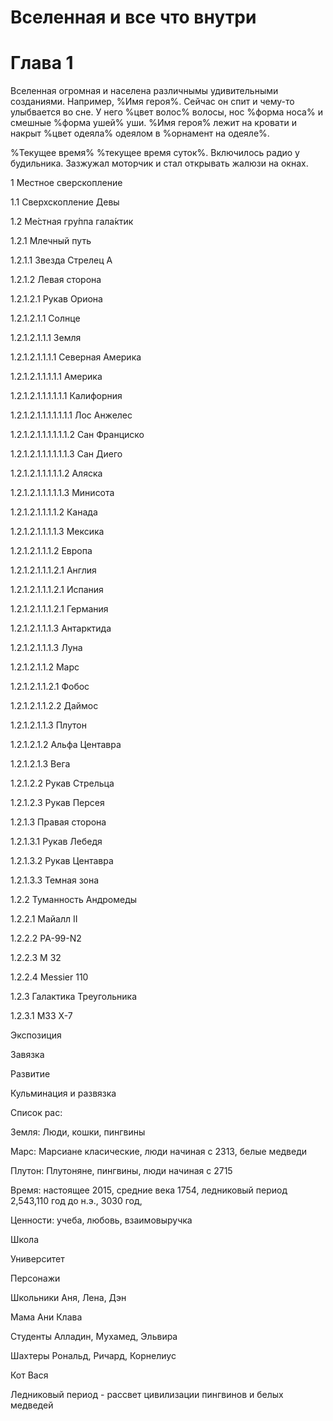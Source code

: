 # Вселенная и все что внутри

# Глава 1

Вселенная огромная и населена различнымы удивительными созданиями.
Например, %Имя героя%.
Сейчас он спит и чему-то улыбвается во сне.
У него %цвет волос% волосы, нос %форма носа% и смешные %форма ушей% уши.
%Имя героя% лежит на кровати и накрыт %цвет одеяла% одеялом в %орнамент на одеяле%.

%Текущее время% %текущее время суток%.
Включилось радио у будильника.
Зазжужал моторчик и стал открывать жалюзи на окнах.


1 Местное сверскопление

1.1 Сверхскопление Девы

1.2 Ме́стная гру́ппа гала́ктик

1.2.1 Млечный путь

1.2.1.1 Звезда Стрелец А

1.2.1.2 Левая сторона

1.2.1.2.1 Рукав Ориона

1.2.1.2.1.1 Солнце

1.2.1.2.1.1.1 Земля

1.2.1.2.1.1.1.1 Северная Америка

1.2.1.2.1.1.1.1.1 Америка

1.2.1.2.1.1.1.1.1.1 Калифорния

1.2.1.2.1.1.1.1.1.1.1 Лос Анжелес

1.2.1.2.1.1.1.1.1.1.2 Сан Франциско

1.2.1.2.1.1.1.1.1.1.3 Сан Диего

1.2.1.2.1.1.1.1.1.2 Аляска

1.2.1.2.1.1.1.1.1.3 Минисота

1.2.1.2.1.1.1.1.2 Канада

1.2.1.2.1.1.1.1.3 Мексика

1.2.1.2.1.1.1.2 Европа

1.2.1.2.1.1.1.2.1 Англия

1.2.1.2.1.1.1.2.1 Испания

1.2.1.2.1.1.1.2.1 Германия

1.2.1.2.1.1.1.3 Антарктида

1.2.1.2.1.1.1.3 Луна

1.2.1.2.1.1.2 Марс

1.2.1.2.1.1.2.1 Фобос

1.2.1.2.1.1.2.2 Даймос

1.2.1.2.1.1.3 Плутон

1.2.1.2.1.2 Альфа Центавра

1.2.1.2.1.3 Вега

1.2.1.2.2 Рукав Стрельца

1.2.1.2.3 Рукав Персея

1.2.1.3 Правая сторона

1.2.1.3.1 Рукав Лебедя

1.2.1.3.2 Рукав Центавра

1.2.1.3.3 Темная зона



1.2.2 Туманность Андромеды

1.2.2.1 Майалл II

1.2.2.2 PA-99-N2

1.2.2.3 M 32

1.2.2.4 Messier 110



1.2.3 Галактика Треугольника

1.2.3.1 M33 X-7



Экспозиция

Завязка

Развитие

Кульминация и развязка



Список рас:

Земля: Люди, кошки, пингвины

Марс: Марсиане класические, люди начиная с 2313, белые медведи

Плутон: Плутоняне, пингвины, люди начиная с 2715


Время: настоящее 2015, средние века 1754, ледниковый период 2,543,110 год до н.э., 3030 год, 

Ценности: учеба, любовь, взаимовыручка

Школа

Университет

Персонажи

Школьники
Аня, Лена, Дэн

Мама Ани Клава

Студенты
Алладин, Мухамед, Эльвира

Шахтеры
Рональд, Ричард, Корнелиус

Кот Вася

Ледниковый период - рассвет цивилизации пингвинов и белых медведей

